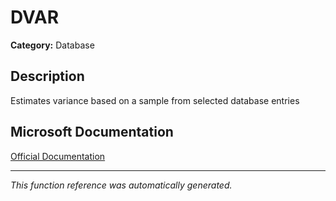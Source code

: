# DVAR

**Category:** Database

## Description
Estimates variance based on a sample from selected database entries

## Microsoft Documentation
[Official Documentation](https://support.microsoft.com//en-us/office/dvar-function-d6747ca9-99c7-48bb-996e-9d7af00f3ed1)

---
*This function reference was automatically generated.*
